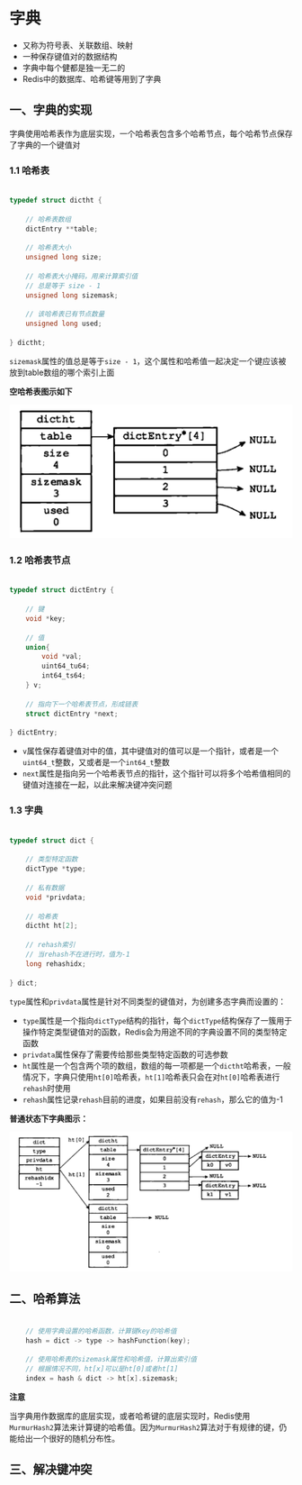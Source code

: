 # 字典

- 又称为符号表、关联数组、映射
- 一种保存键值对的数据结构
- 字典中每个健都是独一无二的
- Redis中的数据库、哈希键等用到了字典

## 一、字典的实现

字典使用哈希表作为底层实现，一个哈希表包含多个哈希节点，每个哈希节点保存了字典的一个键值对

### 1.1 哈希表

```C

typedef struct dictht {

    // 哈希表数组
    dictEntry **table;
    
    // 哈希表大小
    unsigned long size;
    
    // 哈希表大小掩码，用来计算索引值
    // 总是等于 size - 1
    unsigned long sizemask;
    
    // 该哈希表已有节点数量
    unsigned long used;

} dictht;

```

`sizemask`属性的值总是等于`size - 1`，这个属性和哈希值一起决定一个键应该被放到table数组的哪个索引上面

**空哈希表图示如下**

![空哈希表图示](../images/zd/empty-dic.png)

### 1.2 哈希表节点

```C

typedef struct dictEntry {

    // 键
    void *key;
    
    // 值
    union{
        void *val;
        uint64_tu64;
        int64_ts64;
    } v;
    
    // 指向下一个哈希表节点，形成链表
    struct dictEntry *next;

} dictEntry;

```

- `v`属性保存着键值对中的值，其中键值对的值可以是一个指针，或者是一个`uint64_t`整数，又或者是一个`int64_t`整数
- `next`属性是指向另一个哈希表节点的指针，这个指针可以将多个哈希值相同的键值对连接在一起，以此来解决键冲突问题

### 1.3 字典

```C

typedef struct dict {

    // 类型特定函数
    dictType *type;
    
    // 私有数据
    void *privdata;
    
    // 哈希表
    dictht ht[2];
    
    // rehash索引
    // 当rehash不在进行时，值为-1
    long rehashidx;

} dict;

```

`type`属性和`privdata`属性是针对不同类型的键值对，为创建多态字典而设置的：
- `type`属性是一个指向`dictType`结构的指针，每个`dictType`结构保存了一簇用于操作特定类型键值对的函数，Redis会为用途不同的字典设置不同的类型特定函数
- `privdata`属性保存了需要传给那些类型特定函数的可选参数
- `ht`属性是一个包含两个项的数组，数组的每一项都是一个`dictht`哈希表，一般情况下，字典只使用`ht[0]`哈希表，`ht[1]`哈希表只会在对`ht[0]`哈希表进行`rehash`时使用
- `rehash`属性记录`rehash`目前的进度，如果目前没有`rehash`，那么它的值为-1

**普通状态下字典图示：**

![普通状态下字典图示](../images/zd/normal-dict.png)

## 二、哈希算法

```C

    // 使用字典设置的哈希函数，计算键key的哈希值
    hash = dict -> type -> hashFunction(key);
    
    // 使用哈希表的sizemask属性和哈希值，计算出索引值
    // 根据情况不同，ht[x]可以是ht[0]或者ht[1]
    index = hash & dict -> ht[x].sizemask;

```

**注意**

当字典用作数据库的底层实现，或者哈希键的底层实现时，Redis使用`MurmurHash2`算法来计算键的哈希值。因为`MurmurHash2`算法对于有规律的键，仍能给出一个很好的随机分布性。

## 三、解决键冲突












